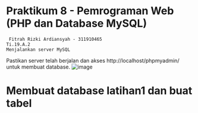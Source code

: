 # Praktikum 8 - Pemrograman Web (PHP dan Database MySQL)
```
 Fitrah Rizki Ardiansyah - 311910465
Ti.19.A.2
Menjalankan server MySQL
```
Pastikan server telah berjalan dan akses http://localhost/phpmyadmin/ untuk membuat database.
![image](https://user-images.githubusercontent.com/56240954/120288056-05c71100-c2ea-11eb-890a-b3bc593d1976.png)

# Membuat database latihan1 dan buat tabel
